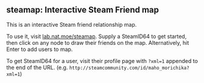 steamap: Interactive Steam Friend map
---

This is an interactive Steam friend relationship map. 

To use it, visit [lab.nat.moe/steamap](http://lab.nat.moe/steamap/index.html). Supply a SteamID64 to get started, then click on any node to draw their friends on the map. Alternatively, hit Enter to add users to map.

To get SteamID64 for a user, visit their profile page with `?xml=1` appended to the end of the URL. (e.g. `http://steamcommunity.com/id/maho_morichika?xml=1`)
